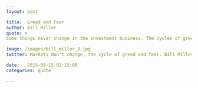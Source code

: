 ```yaml
---
layout: post

title:  Greed and Fear
author: Bill Miller
quote: > 
Some things never change in the investment business. The cycles of greed and fear, of undervaluation and overvaluation, have persisted as long as there have been markets.

image: /images/bill_miller_3.jpg
twitter: Markets don't change, the cycle of greed and fear. Bill Miller http://quotes.stockflare.com/

date:   2015-08-15 02:15:00
categories: quote

---
```


